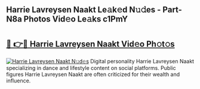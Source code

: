 ## Harrie Lavreysen Naakt Le𝚊k𝚎d N𝚞𝚍es - Part-N8a Photos Vid𝚎o Le𝚊ks c1PmY

# <h2><a href="http://fb5icl.evod.top/?m=Harrie+Lavreysen+Naakt">🔗 👉🔴 Harrie Lavreysen Naakt Vid𝚎o Ph𝚘t𝚘s</a></h2>

[![Harrie Lavreysen Naakt N𝚞d𝚎s](https://i.imgur.com/8V9OHl7.gif)](http://fb5icl.evod.top/?m=Harrie+Lavreysen+Naakt)
Digital personality Harrie Lavreysen Naakt specializing in dance and lifestyle content on social platforms. Public figures Harrie Lavreysen Naakt are often criticized for their wealth and influence. 
